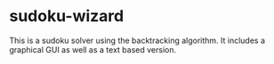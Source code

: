 # sudoku-wizard
This is a sudoku solver using the backtracking algorithm. It includes a graphical GUI as well as a text based version.
